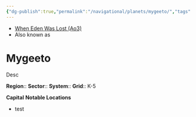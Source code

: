 ```yaml
---
{"dg-publish":true,"permalink":"/navigational/planets/mygeeto/","tags":["map","starkiller","planet","unfinished"],"noteIcon":"saber1"}
---
```


- [When Eden Was Lost (Ao3)](https://archiveofourown.org/works/19334440/chapters/45992584)
- Also known as 
# Mygeeto
Desc

**Region**::
**Sector**::
**System**::
**Grid**::  K-5

**Capital**
**Notable Locations**
- test
